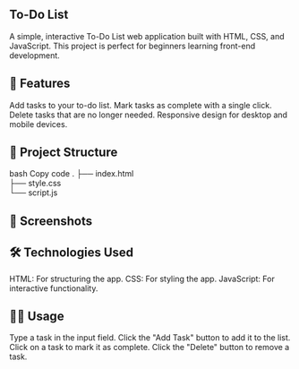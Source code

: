 ## To-Do List
A simple, interactive To-Do List web application built with HTML, CSS, and JavaScript. This project is perfect for beginners learning front-end development.

## 🌟 Features
Add tasks to your to-do list.
Mark tasks as complete with a single click.
Delete tasks that are no longer needed.
Responsive design for desktop and mobile devices.

## 📂 Project Structure
bash
Copy code
.
├── index.html   
├── style.css    
└── script.js    

## 📸 Screenshots


## 🛠️ Technologies Used
HTML: For structuring the app.
CSS: For styling the app.
JavaScript: For interactive functionality.

## 🧑‍💻 Usage
Type a task in the input field.
Click the "Add Task" button to add it to the list.
Click on a task to mark it as complete.
Click the "Delete" button to remove a task.
